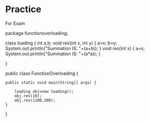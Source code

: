# Practice
For Exam 

package functionoverloading;

 class loading
{
     int a,b;
    void res(int x, int y)
    {
        a=x;
        b=y;
        System.out.println("Summation IS: "+(a+b));
    }
    void res(int x)
    {
        a=x;
        System.out.println("Summation IS: "+(a*a));
    }
    
}

public class FunctionOverloading {

    public static void main(String[] args) {
       
        loading obj=new loading();
        obj.res(10);
        obj.res(1100,200);        
    }
    
}
